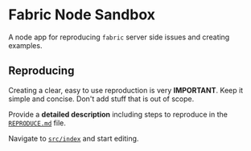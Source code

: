 # Fabric Node Sandbox

A node app for reproducing `fabric` server side issues and creating examples.

## Reproducing

Creating a clear, easy to use reproduction is very **IMPORTANT**.
Keep it simple and concise.
Don't add stuff that is out of scope.

Provide a **detailed description** including steps to reproduce in the [`REPRODUCE.md`](./REPRODUCE.md) file.

Navigate to [`src/index`](./src/index.mjs) and start editing.
